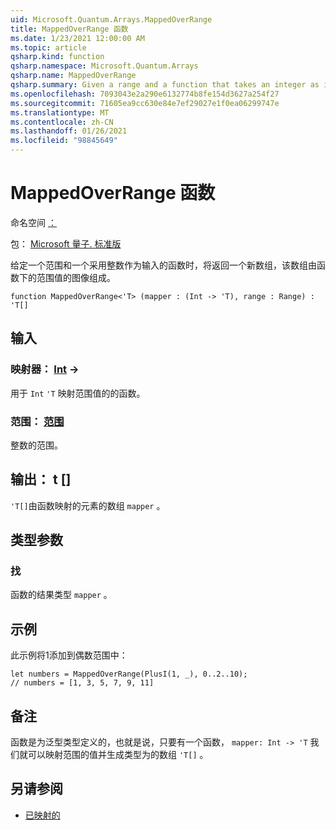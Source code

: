 ```yaml
---
uid: Microsoft.Quantum.Arrays.MappedOverRange
title: MappedOverRange 函数
ms.date: 1/23/2021 12:00:00 AM
ms.topic: article
qsharp.kind: function
qsharp.namespace: Microsoft.Quantum.Arrays
qsharp.name: MappedOverRange
qsharp.summary: Given a range and a function that takes an integer as input, returns a new array that consists of the images of the range values under the function.
ms.openlocfilehash: 7093043e2a290e6132774b8fe154d3627a254f27
ms.sourcegitcommit: 71605ea9cc630e84e7ef29027e1f0ea06299747e
ms.translationtype: MT
ms.contentlocale: zh-CN
ms.lasthandoff: 01/26/2021
ms.locfileid: "98845649"
---
```

# <a name="mappedoverrange-function"></a>MappedOverRange 函数

命名空间 [：](xref:Microsoft.Quantum.Arrays)

包： [Microsoft 量子. 标准版](https://nuget.org/packages/Microsoft.Quantum.Standard)


给定一个范围和一个采用整数作为输入的函数时，将返回一个新数组，该数组由函数下的范围值的图像组成。

```qsharp
function MappedOverRange<'T> (mapper : (Int -> 'T), range : Range) : 'T[]
```


## <a name="input"></a>输入

### <a name="mapper--int---t"></a>映射器： [Int](xref:microsoft.quantum.lang-ref.int) ->

用于 `Int` `'T` 映射范围值的的函数。


### <a name="range--range"></a>范围： [范围](xref:microsoft.quantum.lang-ref.range)

整数的范围。



## <a name="output--t"></a>输出： t []

`'T[]`由函数映射的元素的数组 `mapper` 。

## <a name="type-parameters"></a>类型参数

### <a name="t"></a>找

函数的结果类型 `mapper` 。

## <a name="example"></a>示例

此示例将1添加到偶数范围中：

```qsharp
let numbers = MappedOverRange(PlusI(1, _), 0..2..10);
// numbers = [1, 3, 5, 7, 9, 11]
```

## <a name="remarks"></a>备注

函数是为泛型类型定义的，也就是说，只要有一个函数， `mapper: Int -> 'T` 我们就可以映射范围的值并生成类型为的数组 `'T[]` 。

## <a name="see-also"></a>另请参阅

- [已映射的](xref:Microsoft.Quantum.Arrays.Mapped)